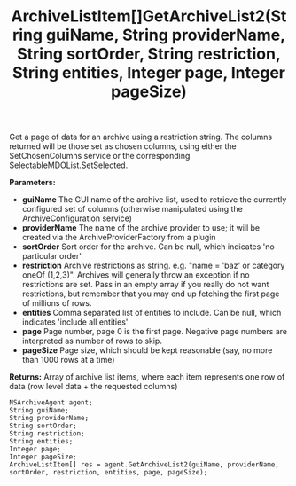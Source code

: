 ﻿---
uid: crmscript_ref_NSArchiveAgent_GetArchiveList2
title: ArchiveListItem[]GetArchiveList2(String guiName, String providerName, String sortOrder, String restriction, String entities, Integer page, Integer pageSize)
intellisense: NSArchiveAgent.GetArchiveList2
keywords: NSArchiveAgent, GetArchiveList2
so.topic: reference
---

Get a page of data for an archive using a restriction string. The columns returned will be those set as chosen columns, using either the SetChosenColumns service or the corresponding SelectableMDOList.SetSelected.

**Parameters:**
 - **guiName** The GUI name of the archive list, used to retrieve the currently configured set of columns (otherwise manipulated using the ArchiveConfiguration service)
 - **providerName** The name of the archive provider to use; it will be created via the ArchiveProviderFactory from a plugin
 - **sortOrder** Sort order for the archive. Can be null, which indicates 'no particular order'
 - **restriction** Archive restrictions as string. e.g. "name = 'baz' or category oneOf (1,2,3)". Archives will generally throw an exception if no restrictions are set. Pass in an empty array if you really do not want restrictions, but remember that you may end up fetching the first page of millions of rows.
 - **entities** Comma separated list of entities to include. Can be null, which indicates 'include all entities'
 - **page** Page number, page 0 is the first page. Negative page numbers are interpreted as number of rows to skip.
 - **pageSize** Page size, which should be kept reasonable (say, no more than 1000 rows at a time)

**Returns:** Array of archive list items, where each item represents one row of data (row level data + the requested columns)

```crmscript
NSArchiveAgent agent;
String guiName;
String providerName;
String sortOrder;
String restriction;
String entities;
Integer page;
Integer pageSize;
ArchiveListItem[] res = agent.GetArchiveList2(guiName, providerName, sortOrder, restriction, entities, page, pageSize);
```

